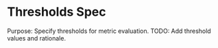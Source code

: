 # Thresholds Spec
Purpose: Specify thresholds for metric evaluation. TODO: Add threshold values and rationale.
